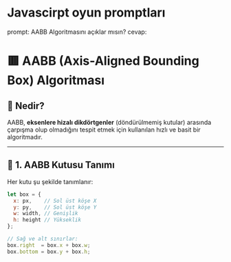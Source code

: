 # Javascirpt oyun promptları
prompt: AABB Algoritmasını açıklar mısın?
cevap: 
# 🟥 AABB (Axis-Aligned Bounding Box) Algoritması

## 📌 Nedir?
AABB, **eksenlere hizalı dikdörtgenler** (döndürülmemiş kutular) arasında çarpışma olup olmadığını tespit etmek için kullanılan hızlı ve basit bir algoritmadır.

---

## 🔹 1. AABB Kutusu Tanımı
Her kutu şu şekilde tanımlanır:

```js
let box = {
  x: px,    // Sol üst köşe X
  y: py,    // Sol üst köşe Y
  w: width, // Genişlik
  h: height // Yükseklik
};

// Sağ ve alt sınırlar:
box.right  = box.x + box.w;
box.bottom = box.y + box.h;

